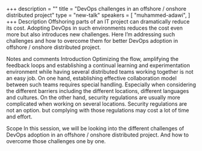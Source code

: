 +++
description = ""
title = "DevOps challenges in an offshore / onshore distributed project"
type = "new-talk"
speakers = [
        "muhammed-adawi",
]
+++
Description
Offshoring parts of an IT project can dramatically reduce its cost. Adopting DevOps in such environments reduces the cost even more but also introduces new challenges. Here I’m addressing such challenges and how to overcome them for better DevOps adoption in offshore / onshore distributed project.

Notes and comments
Introduction
Optimizing the flow, amplifying the feedback loops and establishing a continual learning and experimentation environment while having several distributed teams working together is not an easy job. On one hand, establishing effective collaboration model between such teams requires special handling. Especially when considering the different barriers including the different locations, different languages and cultures. On the other hand, security regulations are usually more complicated when working on several locations. Security regulations are not an option. but complying with those regulations may cost a lot of time and effort.

Scope
In this session, we will be looking into the different challenges of DevOps adoption in an offshore / onshore distributed project. And how to overcome those challenges one by one.